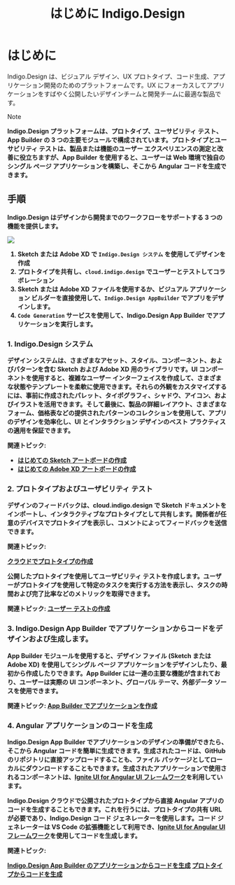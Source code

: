 ﻿---
title: はじめに Indigo.Design
_description: デザインからコードまでシームレスに Indigo.Design の概要 
_keywords: デザイン システム, デザイン システム UX, UI キット, Sketch, Ignite UI for Angular, Sketch to Angular, Angular, Angular デザイン システム, Sketch からコードをエクスポート, Angular 用のデザイン キット, Sketch HTML, Sketch to HTML, Sketch UI キット, プロトタイプ, ユーザー ビデオ, コード生成
_language: ja
---

# はじめに

Indigo.Design は、ビジュアル デザイン、UX プロトタイプ、コード生成、アプリケーション開発のためのプラットフォームです。UX にフォーカスしてアプリケーションをすばやく公開したいデザインチームと開発チームに最適な製品です。

> [!NOTE]
><b>Indigo.Design プラットフォームは、プロトタイプ、ユーサビリティ テスト、App Builder の 3 つの主要モジュールで構成されています。プロトタイプとユーサビリティ テストは、製品または機能のユーザー エクスペリエンスの測定と改善に役立ちますが、App Builder を使用すると、ユーザーは Web 環境で独自のシングル ページ アプリケーションを構築し、そこから Angular コードを生成できます。

## 手順

Indigo.Design はデザインから開発までのワークフローをサポートする 3 つの機能を提供します。

<img class="responsive-img" src="../images/indigo_design_how_it_works.png" srcset="../images/indigo_design_how_it_works@2x.png 2x" />

1.  Sketch または Adobe XD で `Indigo.Design システム` を使用してデザインを作成
2.  プロトタイプを共有し、`cloud.indigo.design` でユーザーとテストしてコラボレーション
3. Sketch または Adobe XD ファイルを使用するか、ビジュアル アプリケーション ビルダーを直接使用して、`Indigo.Design AppBuilder` でアプリをデザインします。
4. `Code Generation` サービスを使用して、Indigo.Design App Builder でアプリケーションを実行します。 

### 1. Indigo.Design システム

デザイン システムは、さまざまなアセット、スタイル、コンポーネント、およびパターンを含む Sketch および Adobe XD 用のライブラリです。UI コンポーネントを使用すると、複雑なユーザー インターフェイスを作成して、さまざまな状態やテンプレートを柔軟に使用できます。それらの外観をカスタマイズするには、事前に作成されたパレット、タイポグラフィ、シャドウ、アイコン、およびイラストを活用できます。そして最後に、製品の詳細レイアウト、さまざまなフォーム、価格表などの提供されたパターンのコレクションを使用して、アプリのデザインを効率化し、UI とインタラクション デザインのベスト プラクティスの適用を保証できます。

関連トピック:
* [はじめての Sketch アートボードの作成](creating-artboard-sketch.md)
* [はじめての Adobe XD アートボードの作成](creating-artboard-adobexd.md)

### 2. プロトタイプおよびユーザビリティ テスト

デザインのフィードバックは、cloud.indigo.design で Sketch ドキュメントをインポートし、インタラクティブなプロトタイプとして共有します。関係者が任意のデバイスでプロトタイプを表示し、コメントによってフィードバックを送信できます。

関連トピック:

[クラウドでプロトタイプの作成](prototyping/creating-a-prototype.md)

公開したプロトタイプを使用してユーザビリティ テストを作成します。ユーザーがプロトタイプを使用して特定のタスクを実行する方法を表示し、タスクの時間および完了比率などのメトリックを取得できます。

関連トピック:
[ユーザー テストの作成](prototyping/set-up-a-user-test.md)


### 3. Indigo.Design App Builder でアプリケーションからコードをデザインおよび生成します。

App Builder モジュールを使用すると、デザイン ファイル (Sketch または Adobe XD) を使用してシングル ページ アプリケーションをデザインしたり、最初から作成したりできます。App Builder には一連の主要な機能が含まれており、ユーザーは実際の UI コンポーネント、グローバル テーマ、外部データ ソースを使用できます。

関連トピック:
[App Builder でアプリケーションを作成](https://www.jp.infragistics.com/products/appbuilder/docs/app-builder-overview)


### 4. Angular アプリケーションのコードを生成

Indigo.Design App Builder でアプリケーションのデザインの準備ができたら、そこから Angular コードを簡単に生成できます。生成されたコードは、GitHub のリポジトリに直接アップロードすることも、ファイル パッケージとしてローカルにダウンロードすることもできます。生成されたアプリケーションで使用されるコンポーネントは、[Ignite UI for Angular UI フレームワーク](https://jp.infragistics.com/products/ignite-ui-angular)を利用しています。

Indigo.Design クラウドで公開されたプロトタイプから直接 Angular アプリのコードを生成することもできます。これを行うには、プロトタイプの共有 URL が必要であり、Indigo.Design コード ジェネレーターを使用します。コード ジェネレーターは VS Code の拡張機能として利用でき、[Ignite UI for Angular UI フレームワーク](https://jp.infragistics.com/products/ignite-ui-angular)を使用してコードを生成します。

関連トピック:

[Indigo.Design App Builder のアプリケーションからコードを生成](https://www.jp.infragistics.com/products/appbuilder/docs/generate-app/generate-app-overview)
[プロトタイプからコードを生成](codegen/installing-vs-code-extension.md)